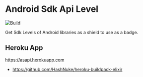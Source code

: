 # Android Sdk Api Level
[![Build][shield]][build]

Get Sdk Levels of Android libraries as a shield to use as a badge.


## Heroku App

https://asapi.herokuapp.com

 * https://github.com/HashNuke/heroku-buildpack-elixir


  [build]: https://github.com/asapi/Lv/actions
  [shield]: https://img.shields.io/github/workflow/status/asapi/Lv/Build
